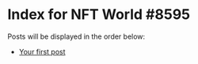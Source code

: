 # Index for NFT World #8595
Posts will be displayed in the order below:

- [Your first post](./001-first.md)

